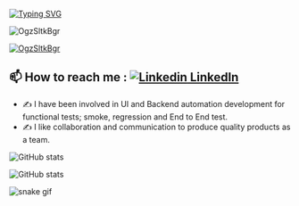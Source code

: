 [![Typing SVG](https://readme-typing-svg.herokuapp.com?font=Fira+Code&pause=1000&random=false&width=435&lines=Hi%2C+I'm+O%C4%9Fuz+Saltuk+Bu%C4%9Fra+TOKLUCU;I'm+Software+Test+Engineer+and;+Candidate+Software+Engineer)](https://git.io/typing-svg)

<p align="left"> <img src="https://komarev.com/ghpvc/?username=OgzSltkBgr&label=Profile%20views&color=0e75b6&style=flat" alt="OgzSltkBgr" /> </p>

<p align="left"> <a href="https://github.com/ryo-ma/github-profile-trophy"><img src="https://github-profile-trophy.vercel.app/?username=OgzSltkBgr" alt="OgzSltkBgr" /></a> </p>

## 📫 How to reach me : [![Linkedin](https://i.stack.imgur.com/gVE0j.png) LinkedIn](https://www.linkedin.com/in/o%C4%9Fuz-saltuk-bu%C4%9Fra-toklucu/) <!--[![GitHub][(https://i.stack.imgur.com/tskMh.png) (https://www.linkedin.com/in/o%C4%9Fuz-saltuk-bu%C4%9Fra-toklucu/)-->
- ✍️ I have been involved in UI and Backend automation development for functional tests; smoke, regression and End to End test. <br/>
- ✍️ I like collaboration and communication to produce quality products as a team. 

</p>

![GitHub stats](https://github-readme-stats.vercel.app/api/top-langs/?username=OgzSltkBgr&layout=compact)

![GitHub stats](https://github-readme-stats.vercel.app/api?username=OgzSltkBgr&show_icons=true&count_private=true)


![snake gif](https://github.com/bulutluoz/Java-fall-2021/blob/output/github-contribution-grid-snake.gif)
